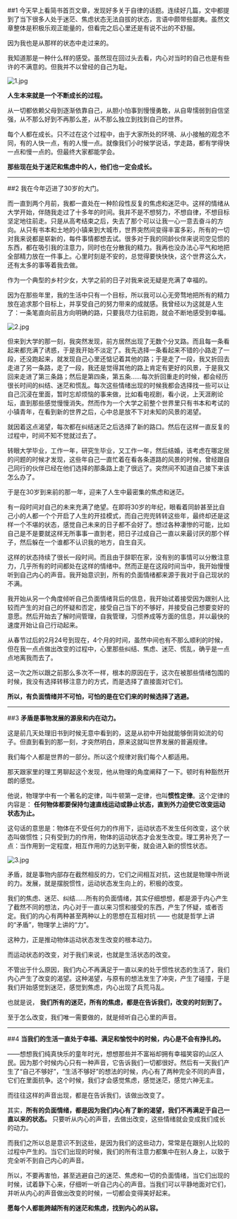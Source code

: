 ##1
今天早上看简书首页文章，发现好多关于自律的话题。连续好几篇，文中都提到了当下很多人处于迷茫、焦虑状态无法自拔的状态，言语中颇带些鄙夷。虽然文章整体是积极乐观正能量的，但看完之后心里还是有说不出的不舒服。

因为我也是从那样的状态中走过来的。

我知道那是一种什么样的感受。虽然现在回过头去看，内心对当时的自己也是有些许的不满意的。但我并不以曾经的自己为耻。

![1.jpg](http://upload-images.jianshu.io/upload_images/5888920-cf0e1117fe90ae83.jpg?imageMogr2/auto-orient/strip%7CimageView2/2/w/1240)

**人生本来就是一个不断成长的过程。**

从一切都依赖父母到逐渐依靠自己，从胆小怕事到慢慢勇敢，从自卑懦弱到自信坚强，从不那么好到不再那么差，从不那么独立到找到自己的世界。

每个人都在成长。只不过在这个过程中，由于大家所处的环境、从小接触的观念不同，有的人快一点，有的人慢一点。就像我们小时候学说话，学走路，都有学得快一点和慢一点的。但最终大家都能学会。

**那些现在处于迷茫和焦虑中的人，他们也一定会成长。**
***
##2
我在今年迈进了30岁的大门。

而一直到两个月前，我都一直处在一种阶段性反复的焦虑和迷茫中。这样的情绪从大学开始，伴随我走过了十多年的时间。我并不是不想努力，不想自律，不想目标坚定地往前走。只是从高考结束之后，失去了那个可以让我一心一意去奋斗的方向。从只有书本和土地的小镇来到大城市，世界突然间变得丰富多彩，所有的一切对我来说都是崭新的，每件事情都想去试。很多对于我的同龄伙伴来说司空见惯的东西，都在吸引我的注意力，同时也在分散我的精力。我再也没办法心平气和地把全部精力放在一件事上。心里时刻是不安的，总觉得要快快快，这个世界这么大，还有太多的事等着我去做。

作为一个典型的乡村少女，大学之前的日子对我来说无疑是充满了幸福的。

因为在那些年里，我的生活中只有一个目标，所以我可以心无旁骛地把所有的精力放在追求那个目标上，并享受自己的努力带来的成就感。我曾经以为这就是人生了：一条笔直向前且方向明确的路，只要我尽力往前跑，就会不断地感受到幸福。

![2.jpg](http://upload-images.jianshu.io/upload_images/5888920-57e7a8e4baf2f80e.jpg?imageMogr2/auto-orient/strip%7CimageView2/2/w/1240)

但来到大学的那一刻，我突然发现，前方居然出现了无数个分叉路。而且每一条看起来都充满了诱惑，于是我开始不淡定了。我先选择一条看起来不错的小路走了一段，还没跑起来，就发现自己心里还惦记着其他的路；于是走了一段，我又折回去走进了另一条路，走了一段，我还是觉得其他的路上肯定有更好的风景，于是我又回来走进了第三条路；然后是第四条，第五条……每次折回重走的时候，都会经历很长时间的纠结、迷茫和慌乱。每次这些情绪出现的时候我都会选择找一些可以让自己沉浸在里面，暂时忘却烦恼的事来做，比如看电视剧，看小说，上天涯刷论坛，直到那些感觉慢慢消失。然而作为一个大学之前整个世界里只有书本和考试的小镇青年，在看到新的世界之后，心中总是放不下对未知的风景的渴望。

就因着这点渴望，每次都在纠结迷茫之后选择了新的路口。然后在这样一直反复的过程中，时间不知不觉就过去了。

转眼大学毕业，工作一年，研究生毕业，又工作一年，然后结婚，该考虑在哪定居的问题的时候才发现，这些年自己一直忙着在看各条道路的风景的时候，曾经跟自己同行的伙伴已经在他们选择的那条路上走了很远了。突然间不知道自己接下来该怎么办了。

于是在30岁到来前的那一年，迎来了人生中最密集的焦虑和迷茫。

有一段时间对自己的未来充满了绝望。在即将30岁的年纪，眼看着同龄甚至比自己小的人都一个个开启了人生的开挂模式，而自己兜兜转转这些年，最终却还是这样一个不堪的状态，感觉自己未来的日子都不会好了。想过各种凄惨的可能，比如自己是不是要就这样无所事事一直到老，把日子过成自己一直以来最讨厌的那个样子，然后躲在一个谁都不认识我的地方，自生自灭。

这样的状态持续了很长一段时间。而且由于辞职在家，没有别的事情可以分散注意力，几乎所有的时间都处在这样的情绪中。然而正是在这段时间当中，我开始慢慢听到自己内心的声音。我开始意识到，所有的负面情绪都来源于我对于自己现状的不满。

我开始从另一个角度倾听自己负面情绪背后的信息，我开始试着接受因为跟别人比较而产生的对自己的怀疑和否定，接受自己当下的不够好，并接受自己想要变好的意愿。然后开始去了解时间管理，自我管理，习惯养成等方面的信息，并以最快的速度开始让自己行动起来。

从春节过后的2月24号到现在，4个月的时间，虽然中间也有不那么顺利的时候，但在我一点点做出改变的过程中，心里那些纠结、焦虑、迷茫、慌乱，确乎是一点点地离我而去了。

这一次之所以跟之前那么多次不一样，根本的原因在于，这次在被那些情绪包围的时候，我没有选择转移注意力的方式，而是选择了直接面对它们。

**所以，有负面情绪并不可怕，可怕的是在它们来的时候选择了逃避。**
***
##3
**矛盾是事物发展的源泉和内在动力。**

这是前几天处理旧书到时候无意中看到的，这是从初中开始就能够倒背如流的句子。但直到看到的那一刻，才突然明白，原来这就叫世界发展的普遍规律。

我们每个人都是世界的一部分。所以这个规律对我们每个人都适用。

那天跟家里的理工男聊起这个发现，他从物理的角度阐释了一下。顿时有种豁然开朗的感觉。

他说，物理学中有一个著名的定律，叫牛顿第一定律，也叫**惯性定律**。这个定律的内容是：
**任何物体都要保持匀速直线运动或静止状态，直到外力迫使它改变运动状态为止。**

这句话的意思是：物体在不受任何力的作用下，运动状态不发生任何改变，这个状态叫做惯性；只有受到力的作用，物体的运动状态才会发生改变。理工男补充了一点：当作用到一定程度，相互作用的力达到平衡，就会进入新的惯性状态。

![3.jpg](http://upload-images.jianshu.io/upload_images/5888920-c8633ce17154eb3e.jpg?imageMogr2/auto-orient/strip%7CimageView2/2/w/1240)

矛盾，就是事物内部存在截然相反的力，它们之间相互对抗，这也就是物理中所说的力。发展，就是摆脱惯性，运动状态发生向上的，积极的改变。

我们的焦虑、迷茫、纠结……所有的负面情绪，其实仔细想想，都是源于内心产生了截然不同的想法，内心对于一直以来习惯和接受的东西，产生了怀疑，或者否定。我们的内心有两种甚至两种以上的思想在互相对抗 —— 也就是哲学上讲的“矛盾”，物理学上讲的“力”。

这种力，正是推动物体运动状态发生改变的根本动力。

而运动状态的改变，对于我们来说，也就是生活状态的改变。

不管出于什么原因，我们内心不再满足于一直以来的处于惯性状态的生活了，我们内心产生了改变的渴望。这种渴望，与原有的想法发生了冲突，产生了碰撞，于是我们开始感觉到迷茫，感觉到焦虑，内心出现了兵荒马乱。

也就是说，
**我们所有的迷茫，所有的焦虑，都是在告诉我们，改变的时刻到了。**

至于怎么改变，我们唯一需要做的，就是倾听自己心里的声音。
***
##4
**当我们的生活一直处于幸福、满足和愉悦中的时候，内心是不会有挣扎的。**

——想想我们纯真快乐的童年时光，想想那些并不富裕却拥有幸福笑容的山区人民。因为那个时候内心只有一种声音，它告诉我们一切都很好。然后有一天我们产生了“自己不够好”，“生活不够好”的想法的时候，内心有了两种完全不同的声音，它们在里面抗争。这个时候，我们才会感觉焦虑，感觉迷茫，感觉六神无主。

而往往这样的声音出现，都是在告诉我们，该做出改变了。

其实，**所有的负面情绪，都是因为我们内心有了新的渴望，我们不再满足于自己一直以来的状态。**
只要听从内心的声音，去做出改变，这些情绪就会变成我们成长的动力。

而我们之所以总是意识不到这些，是因为我们的这些动力，常常是在跟别人比较的过程中产生的。当它们出现的时候，我们的所有注意力都集中在别人身上，以致于完全听不到自己内心的声音。

所以，不要再害怕，甚至逃避自己的迷茫、焦虑和一切的负面情绪，当它们出现的时候，试着静下心来，仔细听一听自己内心的声音。当我们可以平静地面对它们，并听从内心的声音做出改变的时候，一切都会变得美好起来。

**愿每个人都能跨越所有的迷茫和焦虑，找到内心的从容。**
